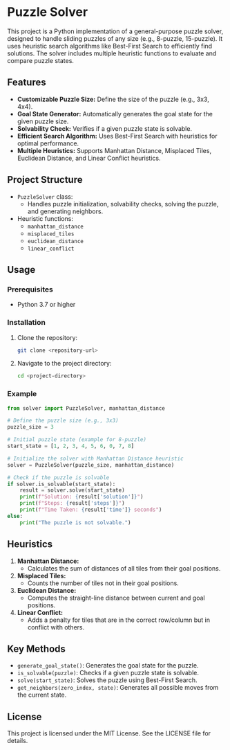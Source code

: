 # Puzzle Solver

This project is a Python implementation of a general-purpose puzzle solver, designed to handle sliding puzzles of any size (e.g., 8-puzzle, 15-puzzle). It uses heuristic search algorithms like Best-First Search to efficiently find solutions. The solver includes multiple heuristic functions to evaluate and compare puzzle states.

## Features
- **Customizable Puzzle Size:** Define the size of the puzzle (e.g., 3x3, 4x4).
- **Goal State Generator:** Automatically generates the goal state for the given puzzle size.
- **Solvability Check:** Verifies if a given puzzle state is solvable.
- **Efficient Search Algorithm:** Uses Best-First Search with heuristics for optimal performance.
- **Multiple Heuristics:** Supports Manhattan Distance, Misplaced Tiles, Euclidean Distance, and Linear Conflict heuristics.

## Project Structure

- `PuzzleSolver` class:
  - Handles puzzle initialization, solvability checks, solving the puzzle, and generating neighbors.
- Heuristic functions:
  - `manhattan_distance`
  - `misplaced_tiles`
  - `euclidean_distance`
  - `linear_conflict`

## Usage

### Prerequisites
- Python 3.7 or higher

### Installation
1. Clone the repository:
   ```bash
   git clone <repository-url>
   ```
2. Navigate to the project directory:
   ```bash
   cd <project-directory>
   ```

### Example
```python
from solver import PuzzleSolver, manhattan_distance

# Define the puzzle size (e.g., 3x3)
puzzle_size = 3

# Initial puzzle state (example for 8-puzzle)
start_state = [1, 2, 3, 4, 5, 6, 0, 7, 8]

# Initialize the solver with Manhattan Distance heuristic
solver = PuzzleSolver(puzzle_size, manhattan_distance)

# Check if the puzzle is solvable
if solver.is_solvable(start_state):
    result = solver.solve(start_state)
    print(f"Solution: {result['solution']}")
    print(f"Steps: {result['steps']}")
    print(f"Time Taken: {result['time']} seconds")
else:
    print("The puzzle is not solvable.")
```

## Heuristics
1. **Manhattan Distance:**
   - Calculates the sum of distances of all tiles from their goal positions.
2. **Misplaced Tiles:**
   - Counts the number of tiles not in their goal positions.
3. **Euclidean Distance:**
   - Computes the straight-line distance between current and goal positions.
4. **Linear Conflict:**
   - Adds a penalty for tiles that are in the correct row/column but in conflict with others.

## Key Methods
- `generate_goal_state()`: Generates the goal state for the puzzle.
- `is_solvable(puzzle)`: Checks if a given puzzle state is solvable.
- `solve(start_state)`: Solves the puzzle using Best-First Search.
- `get_neighbors(zero_index, state)`: Generates all possible moves from the current state.

## License
This project is licensed under the MIT License. See the LICENSE file for details.

